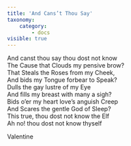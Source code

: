 ```yaml
---
title: 'And Cans’t Thou Say'
taxonomy:
    category:
        - docs
visible: true
---
```


And canst thou say thou dost not know    
The Cause that Clouds my pensive brow?    
That Steals the Roses from my Cheek,    
And bids my Tongue forbear to Speak?    
Dulls the gay lustre of my Eye    
And fills my breast with many a sigh?    
Bids o’er my heart love’s anguish Creep    
And Scares the gentle God of Sleep?    
This true, thou dost not know the Elf    
Ah no! thou dost not know thyself    
    
Valentine   